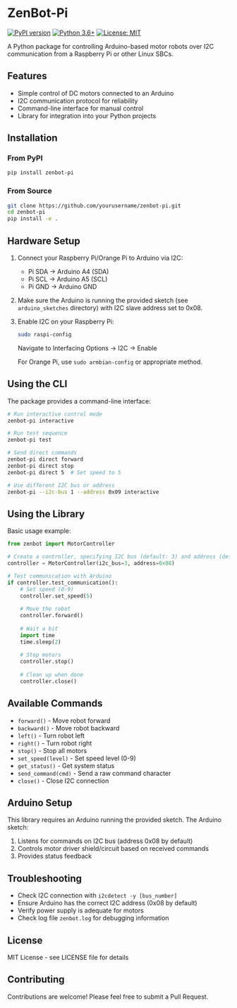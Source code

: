 # ZenBot-Pi

[![PyPI version](https://badge.fury.io/py/zenbot-pi.svg)](https://badge.fury.io/py/zenbot-pi)
[![Python 3.6+](https://img.shields.io/badge/python-3.6+-blue.svg)](https://www.python.org/downloads/release/python-360/)
[![License: MIT](https://img.shields.io/badge/License-MIT-yellow.svg)](https://opensource.org/licenses/MIT)

A Python package for controlling Arduino-based motor robots over I2C communication from a Raspberry Pi or other Linux SBCs.

## Features

- Simple control of DC motors connected to an Arduino
- I2C communication protocol for reliability
- Command-line interface for manual control
- Library for integration into your Python projects

## Installation

### From PyPI

```bash
pip install zenbot-pi
```

### From Source

```bash
git clone https://github.com/yourusername/zenbot-pi.git
cd zenbot-pi
pip install -e .
```

## Hardware Setup

1. Connect your Raspberry Pi/Orange Pi to Arduino via I2C:
   - Pi SDA → Arduino A4 (SDA)
   - Pi SCL → Arduino A5 (SCL)
   - Pi GND → Arduino GND

2. Make sure the Arduino is running the provided sketch (see `arduino_sketches` directory) with I2C slave address set to 0x08.

3. Enable I2C on your Raspberry Pi:
   ```bash
   sudo raspi-config
   ```
   Navigate to Interfacing Options → I2C → Enable

   For Orange Pi, use `sudo armbian-config` or appropriate method.

## Using the CLI

The package provides a command-line interface:

```bash
# Run interactive control mode
zenbot-pi interactive

# Run test sequence
zenbot-pi test

# Send direct commands
zenbot-pi direct forward
zenbot-pi direct stop
zenbot-pi direct 5  # Set speed to 5

# Use different I2C bus or address
zenbot-pi --i2c-bus 1 --address 0x09 interactive
```

## Using the Library

Basic usage example:

```python
from zenbot import MotorController

# Create a controller, specifying I2C bus (default: 3) and address (default: 0x08)
controller = MotorController(i2c_bus=3, address=0x08)

# Test communication with Arduino
if controller.test_communication():
    # Set speed (0-9)
    controller.set_speed(5)
    
    # Move the robot
    controller.forward()
    
    # Wait a bit
    import time
    time.sleep(2)
    
    # Stop motors
    controller.stop()
    
    # Clean up when done
    controller.close()
```

## Available Commands

- `forward()` - Move robot forward
- `backward()` - Move robot backward
- `left()` - Turn robot left
- `right()` - Turn robot right
- `stop()` - Stop all motors
- `set_speed(level)` - Set speed level (0-9)
- `get_status()` - Get system status
- `send_command(cmd)` - Send a raw command character
- `close()` - Close I2C connection

## Arduino Setup

This library requires an Arduino running the provided sketch. The Arduino sketch:

1. Listens for commands on I2C bus (address 0x08 by default)
2. Controls motor driver shield/circuit based on received commands
3. Provides status feedback

## Troubleshooting

- Check I2C connection with `i2cdetect -y [bus_number]`
- Ensure Arduino has the correct I2C address (0x08 by default)
- Verify power supply is adequate for motors
- Check log file `zenbot.log` for debugging information

## License

MIT License - see LICENSE file for details

## Contributing

Contributions are welcome! Please feel free to submit a Pull Request. 